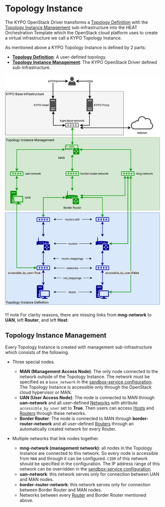 # Topology Instance

The KYPO OpenStack Driver transforms a [Topology Definition](/sandboxes/sandbox-topology/topology-definition) with the [Topology Instance Management](#topology-instance-management) sub-infrastructure into the HEAT Orchestration Template which the OpenStack cloud platform uses to create a virtual infrastructure we call a KYPO Topology Instance.

As mentioned above a KYPO Topology Instance is defined by 2 parts:

* [**Topology Definition**](/sandboxes/sandbox-topology/topology-definition): A user-defined topology.
* [**Topology Instance Management**](#topology-instance-management): The KYPO OpenStack Driver defined sub-infrastructure.

![topology-instance-color](../../../img/operator-guide/sandboxes/topology-instance-color.png)

!!! note
    For clarity reasons, there are missing links from **mng-network** to **UAN**, left **Router**, and left **Host**.

## Topology Instance Management

Every Topology Instance is created with management sub-infrastructure which consists of the following.

* Three special nodes.
    * **MAN (Management Access Node)**: The only node connected to the network outside of the Topology Instance.
        The network must be specified as a `base_network` in the [sandbox-service configuration](/installation/kypo-platform-configuration).
        The Topology Instance is accessible only through the OpenStack cloud hypervisor or MAN.
    * **UAN (User Access Node)**: The node is connected to MAN through **uan-network** and all user-defined [Networks](/sandboxes/sandbox-topology/topology-definition#networks) with attribute `accessible_by_user` set to **True**.
        Then users can access [Hosts](/sandboxes/sandbox-topology/topology-definition#hosts) and [Routers](/sandboxes/sandbox-topology/topology-definition#routers) through these networks.
    * **Border Router**: The node is connected to MAN through **border-router-network** and all user-defined [Routers](/sandboxes/sandbox-topology/topology-definition#routers) through an automatically created network for every Router.

* Multiple networks that link nodes together.
    * **mng-network (management network)**: all nodes in the Topology Instance are connected to this network. So every node is accessible from `MAN` and through it can be configured. `CIDR` of this network should be specified in the configuration. The IP address range of this network can be overridden in the [sandbox-service configuration](/installation/kypo-platform-configuration).
    * **uan-network**: this network serves only for connection between UAN and MAN nodes.
    * **border-router-network**: this network serves only for connection between Border Router and MAN nodes.
    * Networks between every [Router](/sandboxes/sandbox-topology/topology-definition#routers) and Border Router mentioned above.
